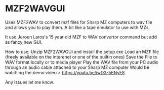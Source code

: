 # MZF2WAVGUI
Uses MZF2WAV to convert mzf files for Sharp MZ computers to wav file and allows you to play them. A bit like a tape emulator to use with MZs.

It use Jeroen Laros's 15 year old MZF to WAV convertor command but add as fancy new GUI. 

How to use:
            Unzip MZF2WAVGUI and install the setup.exe
            Load an MZF file (freely available on the interenet or one of the builtin ones)
            Save the File to WAV format locally or to media player
            Play the WAV file from your PC audio through an audio cable attached to your Sharp MZ computer
            Would be watching the demo video > https://youtu.be/iwD3-5ENyE8
            
Any issues let me know.
